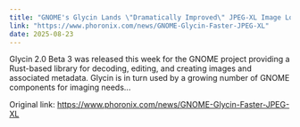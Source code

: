 ```yaml
---
title: "GNOME's Glycin Lands \"Dramatically Improved\" JPEG-XL Image Loading Performance"
link: "https://www.phoronix.com/news/GNOME-Glycin-Faster-JPEG-XL"
date: 2025-08-23
---
```


Glycin 2.0 Beta 3 was released this week for the GNOME project providing a Rust-based library for decoding, editing, and creating images and associated metadata. Glycin is in turn used by a growing number of GNOME components for imaging needs...

Original link: https://www.phoronix.com/news/GNOME-Glycin-Faster-JPEG-XL